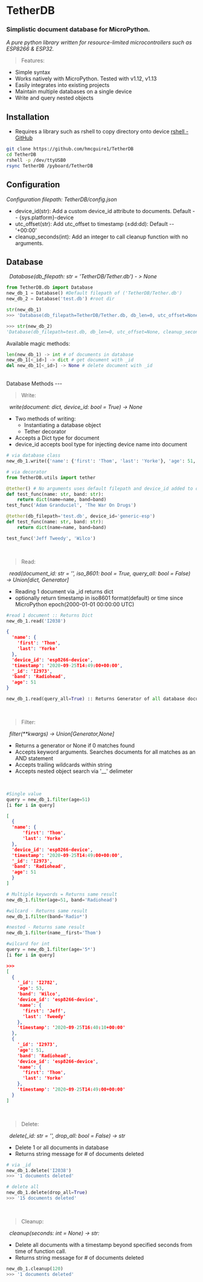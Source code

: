 # TetherDB
### Simplistic document database for MicroPython.
*A pure python library written for resource-limited microcontrollers such as ESP8266 & ESP32.*
<br>

> Features:
- Simple syntax
- Works natively with MicroPython. Tested with v1.12, v1.13
- Easily integrates into existing projects
- Maintain multiple databases on a single device
- Write and query nested objects

Installation
---
- Requires a library such as rshell to copy directory onto device
[rshell - GitHub](https://github.com/dhylands/rshell)

```sh
git clone https://github.com/hmcguire1/TetherDB
cd TetherDB
rshell -p /dev/ttyUSB0
rsync TetherDB /pyboard/TetherDB
```
Configuration
---
*Configuration filepath: TetherDB/config.json*
- device_id(str): Add a custom device_id attribute to documents. Default -- {sys.platform}-device
- utc_offset(str): Add utc_offset to timestamp (&#177;dd:dd): Default -- '+00:00'
- cleanup_seconds(int): Add an integer to call cleanup function with no arguments.

Database
---

&nbsp;&nbsp;*Database(db_filepath: str = 'TetherDB/Tether.db') - > None*

```python
from TetherDB.db import Database
new_db_1 = Database() #Default filepath of ('TetherDB/Tether.db')
new_db_2 = Database('test.db') #root dir

str(new_db_1)
>>> 'Database(db_filepath=TetherDB/Tether.db, db_len=0, utc_offset=None, cleanup_seconds=None)'

>>> str(new_db_2)
'Database(db_filepath=test.db, db_len=0, utc_offset=None, cleanup_seconds=None)'
```
Available magic methods:
```python
len(new_db_1) -> int # of documents in database
new_db_1[<_id>] -> dict # get document with _id
del new_db_1[<_id>] -> None # delete document with _id
```
<br>
Database Methods
---

> Write:

&nbsp;&nbsp;*write(document: dict, device_id: bool = True) → None*

- Two methods of writing:
    - Instantiating a database object
    - Tether decorator 
- Accepts a Dict type for document
- device_id accepts bool type for injecting device name into document

```python
# via database class
new_db_1.write({'name': {'first': 'Thom', 'last': 'Yorke'}, 'age': 51, 'band': 'Radiohead'})

# via decorator
from TetherDB.utils import tether

@tether() # No arguments uses default filepath and device_id added to documents
def test_func(name: str, band: str):
    return dict(name=name, band=band)
test_func('Adam Granduciel', 'The War On Drugs')

@tether(db_filepath='test.db', device_id='generic-esp')
def test_func(name: str, band: str):
    return dict(name=name, band=band)

test_func('Jeff Tweedy', 'Wilco')
```
<br>

> Read:

&nbsp;&nbsp;*read(document_id: str = '', iso_8601: bool = True, query_all: bool = False) → Union[dict, Generator]*

- Reading 1 document via _id returns dict
- optionally return timestamp in iso8601 format(default) or time since MicroPython epoch(2000-01-01 00:00:00 UTC)

```python
#read 1 document :: Returns Dict
new_db_1.read('I2038')
```
>>>
```json
{
  'name': {
    'first': 'Thom',
    'last': 'Yorke'
  },
  'device_id': 'esp8266-device',
  'timestamp': '2020-09-25T14:49:00+00:00',
  '_id': 'I2973',
  'band': 'Radiohead',
  'age': 51
}
```
```python
new_db_1.read(query_all=True) :: Returns Generator of all database documents
```
<br>

> Filter:

&nbsp;&nbsp;*filter(\*\*kwargs) → Union[Generator,None]*

- Returns a generator or None if 0 matches found
- Accepts keyword arguments. Searches documents for all matches as an AND statement
- Accepts trailing wildcards within string
- Accepts nested object search via '__' delimeter
<br>

```python
#Single value
query = new_db_1.filter(age=51)
[i for i in query]
```
>>>
```json
[
  {
  'name': {
      'first': 'Thom',
	  'last': 'Yorke'
  },
  'device_id': 'esp8266-device',
  'timestamp': '2020-09-25T14:49:00+00:00',
  '_id': 'I2973',
  'band': 'Radiohead',
  'age': 51
  }
]
```
```python
# Multiple keywords = Returns same result
new_db_1.filter(age=51, band='Radiohead')

#wilcard - Returns same result
new_db_1.filter(band='Radio*')

#nested - Returns same result
new_db_1.filter(name__first='Thom')

#wilcard for int
query = new_db_1.filter(age='5*')
[i for i in query]
```
```json
>>>
[
  {
    '_id': 'I2782',
    'age': 53,
	'band': 'Wilco',
	'device_id': 'esp8266-device',
	'name': {
	  'first': 'Jeff',
	  'last': 'Tweedy'
	},
	'timestamp': '2020-09-25T16:40:10+00:00'
  },
  {
	'_id': 'I2973',
	'age': 51,
	'band': 'Radiohead',
	'device_id': 'esp8266-device',
	'name': {
	  'first': 'Thom',
	  'last': 'Yorke'
	},
	'timestamp': '2020-09-25T14:49:00+00:00'
  }
]
```
<br>

> Delete:

&nbsp;&nbsp;*delete(_id: str = '', drop_all: bool = False) → str*

- Delete 1 or all documents in database
- Returns string message for # of documents deleted

```python
# via _id
new_db_1.delete('I2038')
>>> '1 documents deleted'

# delete all
new_db_1.delete(drop_all=True)
>>> '15 documents deleted'
```
<br>

> Cleanup:

&nbsp;&nbsp;*cleanup(seconds: int = None) -> str:*

- Delete all documents with a timestamp beyond specified seconds from time of function call.
- Returns string message for # of documents deleted
```python
new_db_1.cleanup(120)
>>> '1 documents deleted'
```